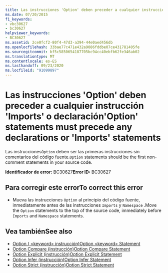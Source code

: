 ```yaml
---
title: Las instrucciones 'Option' deben preceder a cualquier instrucción 'Imports' o declaración
ms.date: 07/20/2015
f1_keywords:
- vbc30627
- bc30627
helpviewer_keywords:
- BC30627
ms.assetid: 2ce0fcf2-80f4-47d3-a394-44e0aed456db
ms.openlocfilehash: 33bae77c471e432a9086fddbe07ce431781405fe
ms.sourcegitcommit: bf5c5850654187705bc94cc40ebfb62fe346ab02
ms.translationtype: MT
ms.contentlocale: es-ES
ms.lasthandoff: 09/23/2020
ms.locfileid: "91099897"
---
```

# <a name="option-statements-must-precede-any-declarations-or-imports-statements"></a><span data-ttu-id="e2da4-102">Las instrucciones 'Option' deben preceder a cualquier instrucción 'Imports' o declaración</span><span class="sxs-lookup"><span data-stu-id="e2da4-102">'Option' statements must precede any declarations or 'Imports' statements</span></span>

<span data-ttu-id="e2da4-103">Las instrucciones`Option` deben ser las primeras instrucciones sin comentarios del código fuente.</span><span class="sxs-lookup"><span data-stu-id="e2da4-103">`Option` statements should be the first non-comment statements in your source code.</span></span>  
  
 <span data-ttu-id="e2da4-104">**Identificador de error:** BC30627</span><span class="sxs-lookup"><span data-stu-id="e2da4-104">**Error ID:** BC30627</span></span>  
  
## <a name="to-correct-this-error"></a><span data-ttu-id="e2da4-105">Para corregir este error</span><span class="sxs-lookup"><span data-stu-id="e2da4-105">To correct this error</span></span>  
  
- <span data-ttu-id="e2da4-106">Mueva las instrucciones `Option` al principio del código fuente, inmediatamente antes de las instrucciones `Imports` y `Namespace` .</span><span class="sxs-lookup"><span data-stu-id="e2da4-106">Move the `Option` statements to the top of the source code, immediately before `Imports` and `Namespace` statements.</span></span>  
  
## <a name="see-also"></a><span data-ttu-id="e2da4-107">Vea también</span><span class="sxs-lookup"><span data-stu-id="e2da4-107">See also</span></span>

- [<span data-ttu-id="e2da4-108">Option ( \<keyword> instrucción)</span><span class="sxs-lookup"><span data-stu-id="e2da4-108">Option \<keyword> Statement</span></span>](../language-reference/statements/option-keyword-statement.md)
- [<span data-ttu-id="e2da4-109">Option Compare (instrucción)</span><span class="sxs-lookup"><span data-stu-id="e2da4-109">Option Compare Statement</span></span>](../language-reference/statements/option-compare-statement.md)
- [<span data-ttu-id="e2da4-110">Option Explicit (instrucción)</span><span class="sxs-lookup"><span data-stu-id="e2da4-110">Option Explicit Statement</span></span>](../language-reference/statements/option-explicit-statement.md)
- [<span data-ttu-id="e2da4-111">Option Infer (instrucción)</span><span class="sxs-lookup"><span data-stu-id="e2da4-111">Option Infer Statement</span></span>](../language-reference/statements/option-infer-statement.md)
- [<span data-ttu-id="e2da4-112">Option Strict (instrucción)</span><span class="sxs-lookup"><span data-stu-id="e2da4-112">Option Strict Statement</span></span>](../language-reference/statements/option-strict-statement.md)
